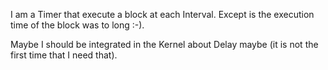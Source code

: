 I am a Timer that execute a block at each Interval. 
Except is the execution time of the block was to long :-).

Maybe I should be integrated in the Kernel about Delay maybe (it is not the first time that I need that).